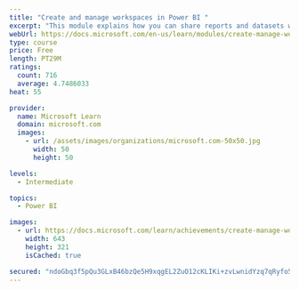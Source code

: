 ```yaml
---
title: "Create and manage workspaces in Power BI "
excerpt: "This module explains how you can share reports and datasets with your users and how to create a deployment strategy that makes sense for you and your organization. Furthermore, you will learn about data lineage in Microsoft Power BI."
webUrl: https://docs.microsoft.com/en-us/learn/modules/create-manage-workspaces-power-bi/
type: course
price: Free
length: PT29M
ratings:
  count: 716
  average: 4.7486033
heat: 55

provider:
  name: Microsoft Learn
  domain: microsoft.com
  images:
    - url: /assets/images/organizations/microsoft.com-50x50.jpg
      width: 50
      height: 50

levels:
  - Intermediate

topics:
  - Power BI

images:
  - url: https://docs.microsoft.com/learn/achievements/create-manage-workspaces-power-bi-social.png
    width: 643
    height: 321
    isCached: true

secured: "ndoGbq3f5pQu3GLxB46bzQe5H9xqgEL2ZuO12cKLIKi+zvLwnidYzq7qRyfo5w6HOBfSVR2jNrW44vKvc3ppJd8qgUayGMzZHHBs8oAVAQ3q28N1fGqLI/iYlJIBw/QaUjFUKwkyHQmlhnUdjyawnAadnbFfjtplSc8LUyAYmI07AO7qqFNZZMurHN1usGfAFwPUAdzfT4W+ceaG1AtHajFi5vlx5IhHQA4DHM755z+oaFIkHFCEP4fSbwTmDXwyiFQnIkNlnRUiqXd2OMuKhF0Ga2382pqS6DCcauw+5SoaSRKkebTrla1HOdnViyoVA/+wIPq59AIzHw348/rPJw0rVkwnIVZSfUVsouUSjJIwy4WR9FFAqQJdrLMZYZkI+qPBJzkPOJ3Fuw9uc6bZMRBXFeG6jd55jqO2Go72GRs=;0ZWud4HgsvSGY/e2g9I+gA=="
---
```


